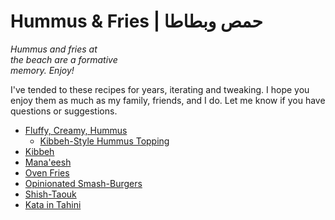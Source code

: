 # Hummus & Fries | حمص وبطاطا

_Hummus and fries at_ <br/>
_the beach are a formative_ <br/>
_memory.  Enjoy!_

I've tended to these recipes for years, iterating and tweaking.  I hope you enjoy them as much as my family, friends, and I do.  Let me know if you have questions or suggestions.

- [Fluffy, Creamy, Hummus](./hummus.md)
  - [Kibbeh-Style Hummus Topping](./hummus-topping.md)
- [Kibbeh](./kibbeh.md)
- [Mana'eesh](./manaeesh.md)
- [Oven Fries](./oven-fries.md)
- [Opinionated Smash-Burgers](./burgers.md)
- [Shish-Taouk](./shish-taouk.md)
- [Kata in Tahini](./kafta-in-tahini.md)